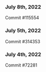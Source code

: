 ### July 8th, 2022

Commit #115554

### July 5th, 2022

Commit #314353


### July 4th, 2022

Commit #72281
